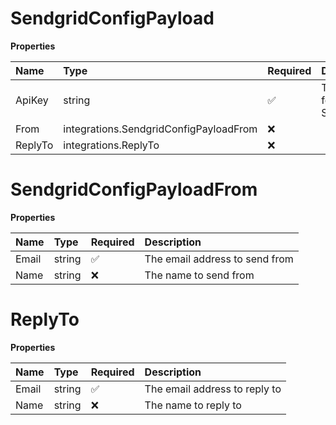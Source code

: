 # SendgridConfigPayload

**Properties**

| Name    | Type                                   | Required | Description              |
| :------ | :------------------------------------- | :------- | :----------------------- |
| ApiKey  | string                                 | ✅       | The API key for Sendgrid |
| From    | integrations.SendgridConfigPayloadFrom | ❌       |                          |
| ReplyTo | integrations.ReplyTo                   | ❌       |                          |

# SendgridConfigPayloadFrom

**Properties**

| Name  | Type   | Required | Description                    |
| :---- | :----- | :------- | :----------------------------- |
| Email | string | ✅       | The email address to send from |
| Name  | string | ❌       | The name to send from          |

# ReplyTo

**Properties**

| Name  | Type   | Required | Description                   |
| :---- | :----- | :------- | :---------------------------- |
| Email | string | ✅       | The email address to reply to |
| Name  | string | ❌       | The name to reply to          |
